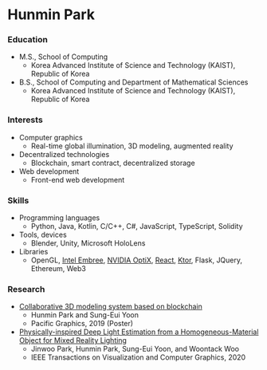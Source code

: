 # Hunmin Park

### Education
- M.S., School of Computing
  - Korea Advanced Institute of Science and Technology (KAIST), Republic of Korea
- B.S., School of Computing and Department of Mathematical Sciences
  - Korea Advanced Institute of Science and Technology (KAIST), Republic of Korea

### Interests
- Computer graphics
  - Real-time global illumination, 3D modeling, augmented reality
- Decentralized technologies
  - Blockchain, smart contract, decentralized storage
- Web development
  - Front-end web development

### Skills
- Programming languages
  - Python, Java, Kotlin, C/C++, C#, JavaScript, TypeScript, Solidity
- Tools, devices
  - Blender, Unity, Microsoft HoloLens
- Libraries
  - OpenGL, [Intel Embree](https://www.embree.org/), [NVIDIA OptiX](https://developer.nvidia.com/optix), [React](https://reactjs.org/), [Ktor](https://ktor.io/), Flask, JQuery, Ethereum, Web3

### Research
- [Collaborative 3D modeling system based on blockchain](https://avantgarde95.github.io/C3DMB/)
  - Hunmin Park and Sung-Eui Yoon
  - Pacific Graphics, 2019 (Poster)
- [Physically-inspired Deep Light Estimation from a Homogeneous-Material Object for Mixed Reality Lighting](https://ieeexplore.ieee.org/document/8998303)
  - Jinwoo Park, Hunmin Park, Sung-Eui Yoon, and Woontack Woo
  - IEEE Transactions on Visualization and Computer Graphics, 2020
